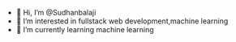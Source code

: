- 👋 Hi, I’m @Sudhanbalaji
- 👀 I’m interested in fullstack web development,machine learning
- 🌱 I’m currently learning machine learning


<!---
Sudhan22z265/Sudhan22z265 is a ✨ special ✨ repository because its `README.md` (this file) appears on your GitHub profile.
You can click the Preview link to take a look at your changes.
--->
